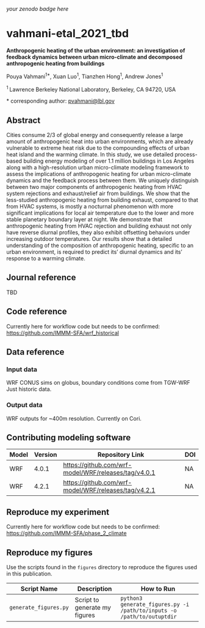 _your zenodo badge here_

# vahmani-etal_2021_tbd

**Anthropogenic heating of the urban environment: an investigation of feedback dynamics between urban micro-climate and decomposed anthropogenic heating from buildings**

Pouya Vahmani<sup>1\*</sup>, Xuan Luo<sup>1</sup>, Tianzhen Hong<sup>1</sup>, Andrew Jones<sup>1</sup>

<sup>1 </sup> Lawrence Berkeley National Laboratory, Berkeley, CA 94720, USA

\* corresponding author:  pvahmani@lbl.gov

## Abstract
Cities consume 2/3 of global energy and consequently release a large amount of anthropogenic heat into urban environments, which are already vulnerable to extreme heat risk due to the compounding effects of urban heat island and the warming climate.  In this study, we use detailed process-based building energy modeling of over 1.1 million buildings in Los Angeles along with a high-resolution urban micro-climate modeling framework to assess the implications of anthropogenic heating for urban micro-climate dynamics and the feedback process between them. We uniquely distinguish between two major components of anthropogenic heating from HVAC system rejections and exhaust/relief air from buildings. We show that the less-studied anthropogenic heating from building exhaust, compared to that from HVAC systems, is mostly a nocturnal phenomenon with more significant implications for local air temperature due to the lower and more stable planetary boundary layer at night. We demonstrate that anthropogenic heating from HVAC rejection and building exhaust not only have reverse diurnal profiles, they also exhibit offsetting behaviors under increasing outdoor temperatures. Our results show that a detailed understanding of the composition of anthropogenic heating, specific to an urban environment, is required to predict its’ diurnal dynamics and its’ response to a warming climate.

## Journal reference
TBD

## Code reference
Currently here for workflow code but needs to be confirmed:  https://github.com/IMMM-SFA/wrf_historical

## Data reference

### Input data
WRF CONUS sims on globus, boundary conditions come from TGW-WRF
Just historic data.

### Output data
WRF outputs for ~400m resolution.  Currently on Cori.

## Contributing modeling software
| Model | Version | Repository Link | DOI |
|-------|---------|-----------------|-----|
| WRF | 4.0.1 | https://github.com/wrf-model/WRF/releases/tag/v4.0.1 | NA |
| WRF | 4.2.1 | https://github.com/wrf-model/WRF/releases/tag/v4.2.1 | NA |

## Reproduce my experiment
Currently here for workflow code but needs to be confirmed:  https://github.com/IMMM-SFA/phase_2_climate

## Reproduce my figures
Use the scripts found in the `figures` directory to reproduce the figures used in this publication.

| Script Name | Description | How to Run |
| --- | --- | --- |
| `generate_figures.py` | Script to generate my figures | `python3 generate_figures.py -i /path/to/inputs -o /path/to/outuptdir` |
